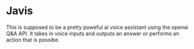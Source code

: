 # Javis

This is supposed to be a pretty poweful ai voice assistant using the openai Q&A API. It takes in voice inputs and outputs an answer or performs an action that is possibe.
